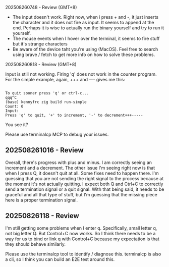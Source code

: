 202508260748 - Review (GMT+8)
- The input doesn't work. Right now, when i press + and -, it just inserts the character and it does not fire as input. It seems to append at the end. Perhaps it is wise to actually run the binary yourself and try to run it yourself.
- The mouse events when I hover over the terminal, it seems to fire stuff but it's strange characters
- Be aware of the device taht you're using (MacOS). Feel free to search using brave / fetch to get more info on how to solve these problems.

202508260818 - Review (GMT+8)

Input is still not working. Firing 'q' does not work in the counter program. For the simple example, again, +++ and --- gives me this:


```

To quit sooner press 'q' or ctrl-c...
qqq^C
(base) kennyfrc zig build run-simple
Count: 0
Input:
Press 'q' to quit, '+' to increment, '-' to decrement+++-----
```

You see it? 

Please use terminalcp MCP to debug your issues.

## 202508261016 - Review

Overall, there's progress with plus and minus. I am correctly seeing an increment and a decrement. The other issue I'm seeing right now is that when I press Q, it doesn't quit at all. Some fixes need to happen there. I'm guessing that you are not sending the right signal to the process because at the moment it's not actually quitting. I expect both Q and Ctrl+C to correctly send a termination signal or a quit signal. With that being said, it needs to be graceful and all that type of stuff, but I'm guessing that the missing piece here is a proper termination signal.

## 20250826118 - Review

I'm still getting some problems when I enter q. Specifically, small letter q, not big letter Q. But Control+C now works. So I think there needs to be a way for us to bind or link q with Control+C because my expectation is that they should behave similarly.

Please use the terminalcp tool to identify / diagnose this. terminalcp is also a cli, so I think you can build an E2E test around this.
